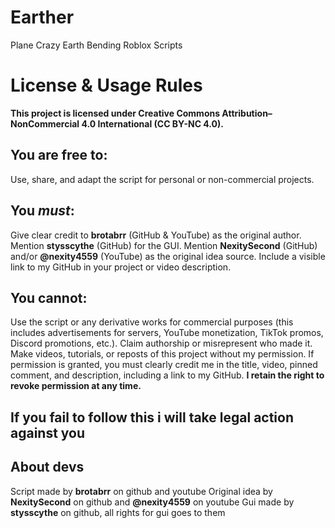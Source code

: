 # Earther
Plane Crazy Earth Bending Roblox Scripts

# License & Usage Rules
**This project is licensed under Creative Commons Attribution–NonCommercial 4.0 International (CC BY-NC 4.0).**

## You are free to:
Use, share, and adapt the script for personal or non-commercial projects.

## You *must*:
Give clear credit to **brotabrr** (GitHub & YouTube) as the original author.
Mention **stysscythe** (GitHub) for the GUI.
Mention **NexitySecond** (GitHub) and/or **@nexity4559** (YouTube) as the original idea source.
Include a visible link to my GitHub in your project or video description.

## You cannot:
Use the script or any derivative works for commercial purposes (this includes advertisements for servers, YouTube monetization, TikTok promos, Discord promotions, etc.).
Claim authorship or misrepresent who made it.
Make videos, tutorials, or reposts of this project without my permission.
If permission is granted, you must clearly credit me in the title, video, pinned comment, and description, including a link to my GitHub.
**I retain the right to revoke permission at any time.**

## If you fail to follow this i will take legal action against you


## About devs
Script made by **brotabrr** on github and youtube
Original idea by **NexitySecond** on github and **@nexity4559** on youtube
Gui made by **stysscythe** on github, all rights for gui goes to them
